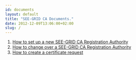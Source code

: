 ```yaml
---
id: documents
layout: default
title: "SEE-GRID CA Documents."
date: 2012-12-09T13:06:00+02:00
slug: /
---
```


1. [How to set up a new SEE-GRID CA Registration Authority](ra-setup.md)
2. [How to change over a SEE-GRID CA Registration Authority](ra-changeover.md)
3. [How to create a certificate request](certificate-requests.md)

